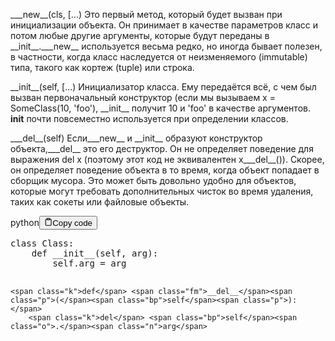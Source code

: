 <p>&#95;&#95;_new&#95;&#95;(cls, [...)
    Это первый метод, который будет вызван при инициализации объекта. 
    Он принимает в качестве параметров класс и потом любые другие аргументы, 
    которые будут переданы в &#95;&#95;init&#95;&#95;.&#95;&#95;_new&#95;&#95; используется весьма редко, но иногда бывает полезен, 
    в частности, когда класс наследуется от неизменяемого (immutable) типа, такого как 
    кортеж (tuple) или строка.</p>
<p>&#95;&#95;init&#95;&#95;(self, [...)
    Инициализатор класса. Ему передаётся всё, с чем был вызван первоначальный конструктор 
    (если мы вызываем x = SomeClass(10, 'foo'), &#95;&#95;init&#95;&#95; получит 10 и 'foo' в качестве аргументов. 
    <strong>init</strong> почти повсеместно используется при определении классов.</p>
<p>&#95;&#95;_del&#95;&#95;(self)
    Если&#95;&#95;_new&#95;&#95; и &#95;&#95;init&#95;&#95; образуют конструктор объекта,&#95;&#95;_del&#95;&#95; это его деструктор. 
    Он не определяет поведение для выражения del x (поэтому этот код не эквивалентен x&#95;&#95;_del&#95;&#95;()). 
    Скорее, он определяет поведение объекта в то время, когда объект попадает в сборщик мусора. 
    Это может быть довольно удобно для объектов, которые могут требовать дополнительных чисток 
    во время удаления, таких как сокеты или файловые объекты.</p>
<div class="code-element">
    <div class="lang-line">python<button class="copy-button"><svg stroke="currentColor" fill="none" stroke-width="2" viewBox="0 0 24 24" stroke-linecap="round" stroke-linejoin="round" class="h-4 w-4" height="1em" width="1em" xmlns="http://www.w3.org/2000/svg">
    <path d="M16 4h2a2 2 0 0 1 2 2v14a2 2 0 0 1-2 2H6a2 2 0 0 1-2-2V6a2 2 0 0 1 2-2h2"></path><rect x="8" y="2" width="8" height="4" rx="1" ry="1"></rect></svg>Copy code</button>
    </div>
    <div class="code"><div class="highlight"><pre><span></span><span class="k">class</span> <span class="nc">Class</span><span class="p">:</span>
    <span class="k">def</span> <span class="fm">__init__</span><span class="p">(</span><span class="bp">self</span><span class="p">,</span> <span class="n">arg</span><span class="p">):</span>
        <span class="bp">self</span><span class="o">.</span><span class="n">arg</span> <span class="o">=</span> <span class="n">arg</span>

    <span class="k">def</span> <span class="fm">__del__</span><span class="p">(</span><span class="bp">self</span><span class="p">):</span>
        <span class="k">del</span> <span class="bp">self</span><span class="o">.</span><span class="n">arg</span>
</pre></div></div>
</div>